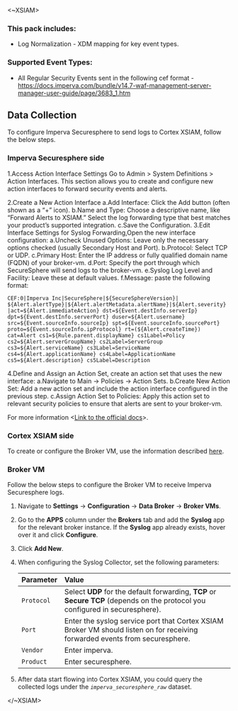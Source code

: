 <~XSIAM>
 
### This pack includes:
- Log Normalization - XDM mapping for key event types.
 
### Supported Event Types:
- All Regular Security Events sent in the following cef format - https://docs.imperva.com/bundle/v14.7-waf-management-server-manager-user-guide/page/3683_1.htm
 
## Data Collection
To configure Imperva Securesphere to send logs to Cortex XSIAM, follow the below steps.
 
### Imperva Securesphere side
1.Access Action Interface Settings
    Go to Admin > System Definitions > Action Interfaces. This section allows you to create and configure new action interfaces to forward security events and alerts.

2.Create a New Action Interface
    a.Add Interface: Click the Add button (often shown as a “+” icon).
    b.Name and Type: Choose a descriptive name, like “Forward Alerts to XSIAM.” Select the log forwarding type that best matches your product’s supported integration.
    c.Save the Configuration.
3.Edit Interface Settings for Syslog Forwarding,Open the new interface configuration:
    a.Uncheck Unused Options: Leave only the necessary options checked (usually Secondary Host and Port).
    b.Protocol: Select TCP or UDP.
    c.Primary Host: Enter the IP address or fully qualified domain name (FQDN) of your broker-vm.
    d.Port: Specify the port through which SecureSphere will send logs to the broker-vm.
    e.Syslog Log Level and Facility: Leave these at default values.
    f.Message: paste the following format:

    CEF:0|Imperva Inc|SecureSphere|${SecureSphereVersion}| ${Alert.alertType}|${Alert.alertMetadata.alertName}|${Alert.severity} |act=${Alert.immediateAction} dst=${Event.destInfo.serverIp} dpt=${Event.destInfo.serverPort} duser=${Alert.username} src=${Event.sourceInfo.sourceIp} spt=${Event.sourceInfo.sourcePort} proto=${Event.sourceInfo.ipProtocol} rt=(${Alert.createTime}) cat=Alert cs1=${Rule.parent.displayName} cs1Label=Policy cs2=${Alert.serverGroupName} cs2Label=ServerGroup cs3=${Alert.serviceName} cs3Label=ServiceName cs4=${Alert.applicationName} cs4Label=ApplicationName cs5=${Alert.description} cs5Label=Description

4.Define and Assign an Action Set, create an action set that uses the new interface:
    a.Navigate to Main -> Policies -> Action Sets.
    b.Create New Action Set: Add a new action set and include the action interface configured in the previous step.
    c.Assign Action Set to Policies: Apply this action set to relevant security policies to ensure that alerts are sent to your broker-vm.

For more information <[Link to the official docs](https://docs.imperva.com/bundle/v14.7-database-activity-monitoring-user-guide/page/2493.htm)>.
 
### Cortex XSIAM side
To create or configure the Broker VM, use the information described [here](https://docs-cortex.paloaltonetworks.com/r/Cortex-XDR/Cortex-XDR-Pro-Administrator-Guide/Configure-the-Broker-VM).
 
### Broker VM
Follow the below steps to configure the Broker VM to receive Imperva Securesphere logs.
 
1. Navigate to **Settings** → **Configuration** → **Data Broker** → **Broker VMs**.
2. Go to the **APPS** column under the **Brokers** tab and add the **Syslog** app for the relevant broker instance. If the **Syslog** app already exists, hover over it and click **Configure**.
3. Click **Add New**.
4. When configuring the Syslog Collector, set the following parameters:
 
    | Parameter    | Value                                                                                                                                           |
    |:-------------|:------------------------------------------------------------------------------------------------------------------------------------------------|                 
    | `Protocol`   | Select **UDP** for the default forwarding, **TCP** or **Secure TCP** (depends on the protocol you configured in securesphere).            |
    | `Port`       | Enter the syslog service port that Cortex XSIAM Broker VM should listen on for receiving forwarded events from securesphere.              |
    | `Vendor`     | Enter imperva.                                                                                                                                 |
    | `Product`    | Enter securesphere.                                                                                                                               |
5. After data start flowing into Cortex XSIAM, you could query the collected logs under the *`imperva_securesphere_raw`* dataset.
    
</~XSIAM>